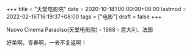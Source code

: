 +++
title = "天堂电影院"
date = 2020-10-18T00:00:00+08:00
lastmod = 2022-02-16T16:19:37+08:00
tags = ["电影"]
draft = false
+++

Nuovo Cinema Paradiso(天堂电影院) - 1988 - 意大利、法国

好美啊，青春啊，一去不复返啊！